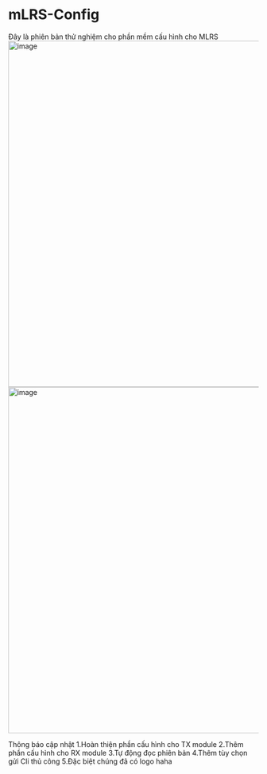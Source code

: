 # mLRS-Config
Đây là phiên bản thử nghiệm cho phần mềm cấu hình cho MLRS
<img width="800" height="697" alt="image" src="https://github.com/user-attachments/assets/1d910de7-5763-46b6-8285-85b85f7c5ec9" />
<img width="802" height="697" alt="image" src="https://github.com/user-attachments/assets/420fcbbf-53a4-4e97-98f0-74b75ff81f42" />








Thông báo cập nhật
1.Hoàn thiện phần cấu hình cho TX module
2.Thêm phần cấu hình cho RX module
3.Tự động đọc phiên bản
4.Thêm tùy chọn gửi Cli thủ công 
5.Đặc biệt chúng đã có logo haha
